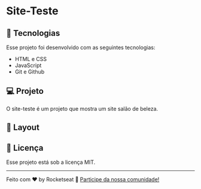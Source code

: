 # Site-Teste


## 🚀 Tecnologias

Esse projeto foi desenvolvido com as seguintes tecnologias:
 
- HTML e CSS
- JavaScript 
- Git e Github



## 💻 Projeto

O site-teste é um projeto  que mostra  um site salão de beleza.
## 🔖 Layout



## :memo: Licença

Esse projeto está sob a licença MIT.

---

Feito com ♥ by Rocketseat :wave: [Participe da nossa comunidade!](https://discord.gg/rocketseat)
